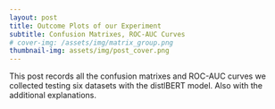 ```yaml
---
layout: post
title: Outcome Plots of our Experiment
subtitle: Confusion Matrixes, ROC-AUC Curves
# cover-img: /assets/img/matrix_group.png
thumbnail-img: assets/img/post_cover.png
---
```


This post records all the confusion matrixes and ROC-AUC curves we collected testing six datasets with the distlBERT model.
Also with the additional explanations.

